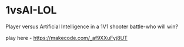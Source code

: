 # 1vsAI-LOL
Player versus Artificial Intelligence in a 1V1 shooter battle-who will win? 

play here - https://makecode.com/_af9XXuFyj8UT 
